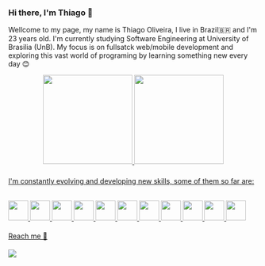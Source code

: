 ### Hi there, I'm Thiago 👋
Wellcome to my page, my name is Thiago Oliveira, I live in Brazil🇧🇷 and I'm 23 years old. I'm currently studying Software Engineering at University of Brasilia (UnB). My focus is on fullsatck web/mobile development and exploring this vast world of programing by learning something new every day 😊
<div align="center">
  <a href="https://github.com/Thiagof99">
  <img height="180em" src="https://github-readme-stats.vercel.app/api?username=Thiagof99&show_icons=true&theme=gotham&include_all_commits=true&count_private=true"/>
  <img height="180em" src="https://github-readme-stats.vercel.app/api/top-langs/?username=Thiagof99&layout=compact&langs_count=7&theme=gotham"/>
</div>

###
  
I'm constantly evolving and developing new skills, some of them so far are:
<div style="display: inline_block margin-top: 0%"><br>
  <img allign="center" hieght="30" width="40" src="https://cdn.jsdelivr.net/gh/devicons/devicon/icons/javascript/javascript-original.svg" />
  <img allign="center" hieght="30" width="40" src="https://cdn.jsdelivr.net/gh/devicons/devicon/icons/html5/html5-original.svg" />
  <img allign="center" hieght="30" width="40" src="https://cdn.jsdelivr.net/gh/devicons/devicon/icons/css3/css3-original.svg" />
  <img allign="center" hieght="30" width="40" src="https://cdn.jsdelivr.net/gh/devicons/devicon/icons/react/react-original.svg" />
  <img allign="center" hieght="30" width="40" src="https://cdn.jsdelivr.net/gh/devicons/devicon/icons/nodejs/nodejs-original-wordmark.svg" />
  <img allign="center" hieght="30" width="40" src="https://cdn.jsdelivr.net/gh/devicons/devicon/icons/java/java-original.svg" />
  <img allign="center" hieght="30" width="40" src="https://cdn.jsdelivr.net/gh/devicons/devicon/icons/python/python-original.svg" />
  <img allign="center" hieght="30" width="40" src="https://cdn.jsdelivr.net/gh/devicons/devicon/icons/c/c-original.svg" />
  <img allign="center" hieght="30" width="40" src="https://cdn.jsdelivr.net/gh/devicons/devicon/icons/cplusplus/cplusplus-original.svg" />
  <img allign="center" hieght="30" width="40" src="https://cdn.jsdelivr.net/gh/devicons/devicon/icons/mongodb/mongodb-original-wordmark.svg" />
  <img allign="center" hieght="30" width="40" src="https://cdn.jsdelivr.net/gh/devicons/devicon/icons/mysql/mysql-original-wordmark.svg" />
</div>

####
Reach me 💬

####
<div>
  <a href="https://www.linkedin.com/in/thiago-oliveira-292496200" target="_blank"><img src="https://img.shields.io/badge/-LinkedIn-%230077B5?         style=for-the-badge&logo=linkedin&logoColor=white" target="_blank"></a> 
</div>
  

<!--
**Thiagof99/Thiagof99** is a ✨ _special_ ✨ repository because its `README.md` (this file) appears on your GitHub profile.

Here are some ideas to get you started:

- 🔭 I’m currently working on ...
- 🌱 I’m currently learning ...
- 👯 I’m looking to collaborate on ...
- 🤔 I’m looking for help with ...
- 💬 Ask me about ...
- 📫 How to reach me: ...
- 😄 Pronouns: ...
- ⚡ Fun fact: ...
-->
